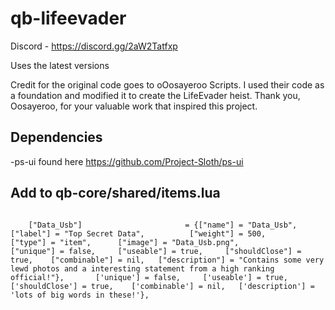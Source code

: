# qb-lifeevader

Discord - https://discord.gg/2aW2Tatfxp

Uses the latest versions 

Credit for the original code goes to oOosayeroo Scripts. I used their code as a foundation and modified it to create the LifeEvader heist. Thank you, Oosayeroo, for your valuable work that inspired this project.

## Dependencies
-ps-ui found here https://github.com/Project-Sloth/ps-ui 

## Add to qb-core/shared/items.lua


```

	["Data_Usb"]                       = {["name"] = "Data_Usb", 				        ["label"] = "Top Secret Data", 			["weight"] = 500, 		["type"] = "item", 		["image"] = "Data_Usb.png", 			    ["unique"] = false, 	["useable"] = true, 	["shouldClose"] = true,    ["combinable"] = nil,   ["description"] = "Contains some very lewd photos and a interesting statement from a high ranking official!"},	   	['unique'] = false, 	['useable'] = true, 	['shouldClose'] = true,	   ['combinable'] = nil,   ['description'] = 'lots of big words in these!'},
